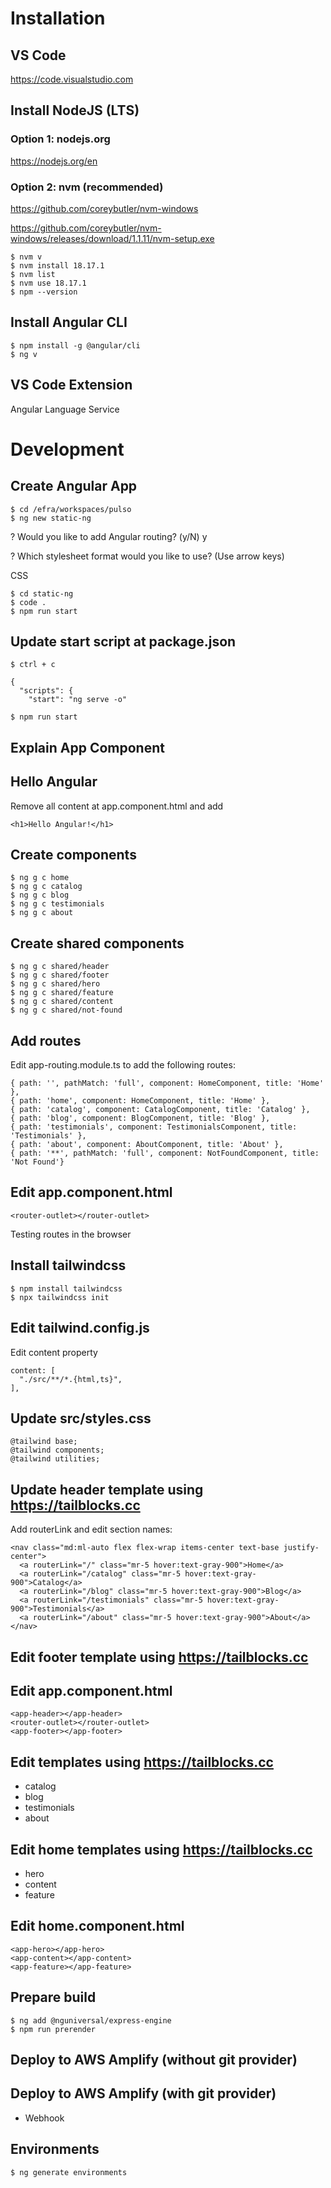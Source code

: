 # Installation

## VS Code
https://code.visualstudio.com

## Install NodeJS (LTS)

### Option 1: nodejs.org
https://nodejs.org/en

### Option 2: nvm (recommended)
https://github.com/coreybutler/nvm-windows

https://github.com/coreybutler/nvm-windows/releases/download/1.1.11/nvm-setup.exe

```
$ nvm v
$ nvm install 18.17.1
$ nvm list
$ nvm use 18.17.1
$ npm --version
```

## Install Angular CLI
```
$ npm install -g @angular/cli
$ ng v
```

## VS Code Extension
Angular Language Service

# Development
## Create Angular App
```
$ cd /efra/workspaces/pulso
$ ng new static-ng
```
? Would you like to add Angular routing? (y/N) y

? Which stylesheet format would you like to use? (Use arrow keys)

CSS
```
$ cd static-ng
$ code .
$ npm run start
```

## Update start script at package.json
```
$ ctrl + c
```
```
{
  "scripts": {
    "start": "ng serve -o"
```
```
$ npm run start
```

## Explain App Component

## Hello Angular
Remove all content at app.component.html and add
```
<h1>Hello Angular!</h1>
```

## Create components
```
$ ng g c home
$ ng g c catalog
$ ng g c blog
$ ng g c testimonials
$ ng g c about
```

## Create shared components
```
$ ng g c shared/header
$ ng g c shared/footer
$ ng g c shared/hero
$ ng g c shared/feature
$ ng g c shared/content
$ ng g c shared/not-found
```

## Add routes
Edit app-routing.module.ts to add the following routes:
```
{ path: '', pathMatch: 'full', component: HomeComponent, title: 'Home' },
{ path: 'home', component: HomeComponent, title: 'Home' },
{ path: 'catalog', component: CatalogComponent, title: 'Catalog' },
{ path: 'blog', component: BlogComponent, title: 'Blog' },
{ path: 'testimonials', component: TestimonialsComponent, title: 'Testimonials' },
{ path: 'about', component: AboutComponent, title: 'About' },
{ path: '**', pathMatch: 'full', component: NotFoundComponent, title: 'Not Found'}
```

## Edit app.component.html
```
<router-outlet></router-outlet>
```
Testing routes in the browser

## Install tailwindcss
```
$ npm install tailwindcss
$ npx tailwindcss init
```

## Edit tailwind.config.js
Edit content property
```
content: [
  "./src/**/*.{html,ts}",
],
```

## Update src/styles.css
```
@tailwind base;
@tailwind components;
@tailwind utilities;
```

## Update header template using https://tailblocks.cc
Add routerLink and edit section names:
```
<nav class="md:ml-auto flex flex-wrap items-center text-base justify-center">
  <a routerLink="/" class="mr-5 hover:text-gray-900">Home</a>
  <a routerLink="/catalog" class="mr-5 hover:text-gray-900">Catalog</a>
  <a routerLink="/blog" class="mr-5 hover:text-gray-900">Blog</a>
  <a routerLink="/testimonials" class="mr-5 hover:text-gray-900">Testimonials</a>
  <a routerLink="/about" class="mr-5 hover:text-gray-900">About</a>
</nav>
```

## Edit footer template using https://tailblocks.cc

## Edit app.component.html
```
<app-header></app-header>
<router-outlet></router-outlet>
<app-footer></app-footer>
```

## Edit templates using https://tailblocks.cc
- catalog
- blog
- testimonials
- about

## Edit home templates using https://tailblocks.cc
- hero
- content
- feature

## Edit home.component.html
```
<app-hero></app-hero>
<app-content></app-content>
<app-feature></app-feature>
```

## Prepare build
```
$ ng add @nguniversal/express-engine
$ npm run prerender
```

## Deploy to AWS Amplify (without git provider)

## Deploy to AWS Amplify (with git provider)
- Webhook

## Environments
```
$ ng generate environments
```